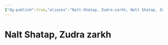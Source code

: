 ```yaml
---
{"dg-publish":true,"aliases":"Nalt-Shatap, Zudra-zarkh, Nalt Shatap, Zudra zarkh,","permalink":"/places/ardir/das-schwarze-loch/zudra-zarkh/","dgHomeLink":true,"dgPassFrontmatter":true}
---
```


# **Nalt Shatap, Zudra zarkh**

